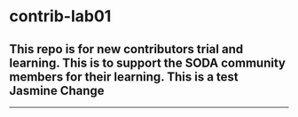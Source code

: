 # contrib-lab01
This repo is for new contributors trial and learning. This is to support the SODA community members for their learning.
This is a test Jasmine
Change
-------------------------------------
--------------------------------